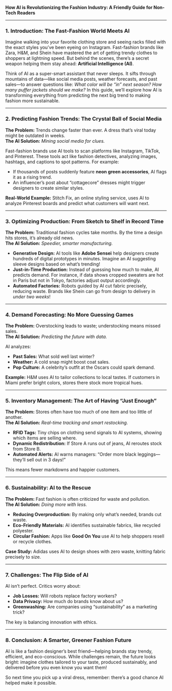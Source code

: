 **How AI is Revolutionizing the Fashion Industry: A Friendly Guide for Non-Tech Readers**  

---

### **1. Introduction: The Fast-Fashion World Meets AI**  
Imagine walking into your favorite clothing store and seeing racks filled with the exact styles you’ve been eyeing on Instagram. Fast-fashion brands like Zara, H&M, and Shein have mastered the art of getting trendy clothes to shoppers at lightning speed. But behind the scenes, there’s a secret weapon helping them stay ahead: **Artificial Intelligence (AI)**.  

Think of AI as a super-smart assistant that never sleeps. It sifts through mountains of data—like social media posts, weather forecasts, and past sales—to answer questions like: *What color will be “in” next season? How many puffer jackets should we make?* In this guide, we’ll explore how AI is transforming everything from predicting the next big trend to making fashion more sustainable.  

---

### **2. Predicting Fashion Trends: The Crystal Ball of Social Media**  
**The Problem:** Trends change faster than ever. A dress that’s viral today might be outdated in weeks.  
**The AI Solution:** *Mining social media for clues.*  

Fast-fashion brands use AI tools to scan platforms like Instagram, TikTok, and Pinterest. These tools act like fashion detectives, analyzing images, hashtags, and captions to spot patterns. For example:  
- If thousands of posts suddenly feature **neon green accessories**, AI flags it as a rising trend.  
- An influencer’s post about “cottagecore” dresses might trigger designers to create similar styles.  

**Real-World Example:** Stitch Fix, an online styling service, uses AI to analyze Pinterest boards and predict what customers will want next.  

---

### **3. Optimizing Production: From Sketch to Shelf in Record Time**  
**The Problem:** Traditional fashion cycles take months. By the time a design hits stores, it’s already old news.  
**The AI Solution:** *Speedier, smarter manufacturing.*  

- **Generative Design:** AI tools like **Adobe Sensei** help designers create hundreds of digital prototypes in minutes. Imagine an AI suggesting sleeve designs based on what’s trending!  
- **Just-in-Time Production:** Instead of guessing how much to make, AI predicts demand. For instance, if data shows cropped sweaters are hot in Paris but not in Tokyo, factories adjust output accordingly.  
- **Automated Factories:** Robots guided by AI cut fabric precisely, reducing waste. Brands like Shein can go from design to delivery in *under two weeks*!  

---

### **4. Demand Forecasting: No More Guessing Games**  
**The Problem:** Overstocking leads to waste; understocking means missed sales.  
**The AI Solution:** *Predicting the future with data.*  

AI analyzes:  
- **Past Sales:** What sold well last winter?  
- **Weather:** A cold snap might boost coat sales.  
- **Pop Culture:** A celebrity’s outfit at the Oscars could spark demand.  

**Example:** H&M uses AI to tailor collections to local tastes. If customers in Miami prefer bright colors, stores there stock more tropical hues.  

---

### **5. Inventory Management: The Art of Having “Just Enough”**  
**The Problem:** Stores often have too much of one item and too little of another.  
**The AI Solution:** *Real-time tracking and smart restocking.*  

- **RFID Tags:** Tiny chips on clothing send signals to AI systems, showing which items are selling where.  
- **Dynamic Redistribution:** If Store A runs out of jeans, AI reroutes stock from Store B.  
- **Automated Alerts:** AI warns managers: “Order more black leggings—they’ll sell out in 3 days!”  

This means fewer markdowns and happier customers.  

---

### **6. Sustainability: AI to the Rescue**  
**The Problem:** Fast fashion is often criticized for waste and pollution.  
**The AI Solution:** *Doing more with less.*  

- **Reducing Overproduction:** By making only what’s needed, brands cut waste.  
- **Eco-Friendly Materials:** AI identifies sustainable fabrics, like recycled polyester.  
- **Circular Fashion:** Apps like **Good On You** use AI to help shoppers resell or recycle clothes.  

**Case Study:** Adidas uses AI to design shoes with zero waste, knitting fabric precisely to size.  

---

### **7. Challenges: The Flip Side of AI**  
AI isn’t perfect. Critics worry about:  
- **Job Losses:** Will robots replace factory workers?  
- **Data Privacy:** How much do brands know about us?  
- **Greenwashing:** Are companies using “sustainability” as a marketing trick?  

The key is balancing innovation with ethics.  

---

### **8. Conclusion: A Smarter, Greener Fashion Future**  
AI is like a fashion designer’s best friend—helping brands stay trendy, efficient, and eco-conscious. While challenges remain, the future looks bright: imagine clothes tailored to your taste, produced sustainably, and delivered before you even know you want them!  

So next time you pick up a viral dress, remember: there’s a good chance AI helped make it possible.  

